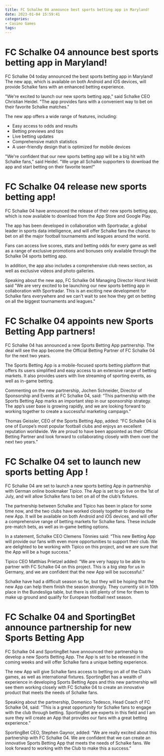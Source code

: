 ```yaml
---
title: FC Schalke 04 announce best sports betting app in Maryland!
date: 2023-01-04 15:59:41
categories:
- Casino Games
tags:
---
```



#  FC Schalke 04 announce best sports betting app in Maryland!

FC Schalke 04 today announced the best sports betting app in Maryland! The new app, which is available on both Android and iOS devices, will provide Schalke fans with an enhanced betting experience.

"We're excited to launch our new sports betting app," said Schalke CEO Christian Heidel. "The app provides fans with a convenient way to bet on their favorite Schalke matches."

The new app offers a wide range of features, including:

- Easy access to odds and results
- Betting previews and tips
- Live betting updates
- Comprehensive match statistics
- A user-friendly design that is optimized for mobile devices

"We're confident that our new sports betting app will be a big hit with Schalke fans," said Heidel. "We urge all Schalke supporters to download the app and start betting on their favorite team!"

#  FC Schalke 04 release new sports betting app!

FC Schalke 04 have announced the release of their new sports betting app, which is now available to download from the App Store and Google Play.

The app has been developed in collaboration with Sportradar, a global leader in sports data intelligence, and will offer Schalke fans the chance to bet on all the major football tournaments and leagues around the world.

Fans can access live scores, stats and betting odds for every game as well as a range of exclusive promotions and bonuses only available through the Schalke 04 sports betting app.

In addition, the app also includes a comprehensive club news section, as well as exclusive videos and photo galleries.

Speaking about the new app, FC Schalke 04 Managing Director Horst Heldt said "We are very excited to be launching our new sports betting app in collaboration with Sportradar. This is an exciting new development for Schalke fans everywhere and we can't wait to see how they get on betting on all the biggest tournaments and leagues."

#  FC Schalke 04 appoints new Sports Betting App partners!

FC Schalke 04 has announced a new Sports Betting App partnership. The deal will see the app become the Official Betting Partner of FC Schalke 04 for the next two years.

The Sports Betting App is a mobile-focused sports betting platform that offers its users simplified and easy access to an extensive range of betting markets. It also provides users with live streaming of sporting events, as well as in-game betting.

Commenting on the new partnership, Jochen Schneider, Director of Sponsorship and Events at FC Schalke 04, said: “This partnership with the Sports Betting App marks an important step in our sponsorship strategy. The app’s user base is growing rapidly, and we are looking forward to working together to create a successful marketing campaign.”

Thomas Geissler, CEO of the Sports Betting App, added: “FC Schalke 04 is one of Europe’s most popular football clubs and enjoys an excellent reputation worldwide. We are proud to have been appointed as their Official Betting Partner and look forward to collaborating closely with them over the next two years.”

#  FC Schalke 04 set to launch new sports betting App !

FC Schalke 04 are set to launch a new sports betting App in partnership with German online bookmaker Tipico. The App is set to go live on the 1st of July, and will allow Schalke fans to bet on all of the club’s fixtures.

The partnership between Schalke and Tipico has been in place for some time now, and the two clubs have worked closely together to develop the new App. It will be available on both Android and iOS devices, and will offer a comprehensive range of betting markets for Schalke fans. These include pre-match bets, as well as in-game betting options.

In a statement, Schalke CEO Clemens Tönnies said: “This new Betting App will provide our fans with even more opportunities to support their club. We are delighted to be working with Tipico on this project, and we are sure that the App will be a huge success.”

Tipico CEO Matthias Prietzel added: “We are very happy to be able to partner with FC Schalke 04 on this project. This is a big step for us in Germany, and we are confident that the new App will be successful.”

Schalke have had a difficult season so far, but they will be hoping that the new App can help them finish the season strongly. They currently sit in 10th place in the Bundesliga table, but there is still plenty of time for them to make up ground and qualify for European football next season.

#  FC Schalke 04 and SportingBet announce partnership for new Sports Betting App

FC Schalke 04 and SportingBet have announced their partnership to develop a new Sports Betting App. The App is set to be released in the coming weeks and will offer Schalke fans a unique betting experience.

The new App will give Schalke fans access to betting on all of the Club’s games, as well as international fixtures. SportingBet has a wealth of experience in developing Sports Betting Apps and this new partnership will see them working closely with FC Schalke 04 to create an innovative product that meets the needs of Schalke fans.

Speaking about the partnership, Domenico Tedesco, Head Coach of FC Schalke 04, said: “This is a great opportunity for Schalke fans to engage with the club through betting. SportingBet are experts in this field and I am sure they will create an App that provides our fans with a great betting experience.”

SportingBet CEO, Stephen Gaynor, added: “We are really excited about this partnership with FC Schalke 04. We are confident that we can create an innovative Sports Betting App that meets the needs of Schalke fans. We look forward to working with the Club to make this a success.”